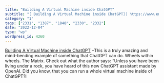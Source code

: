 ```yaml
---
title: "Building A Virtual Machine inside ChatGPT"
subtitle: "[ Building A Virtual Machine inside ChatGPT]( https://www.engraved.blog/building-a-virtual-machine-i..."
category: "1"
tags: ["2331", "1387", "1848", "2330", "2332"]
date: "2022-12-04"
type: "wp"
wordpress_id: 4260
---
```

[ Building A Virtual Machine inside ChatGPT]( https://www.engraved.blog/building-a-virtual-machine-inside/) –This is a truly amazing and mind-bending example of something that ChatGPT can do. Wheels within wheels. The Matrix. Check out what the author says: “Unless you have been living under a rock, you have heard of this new ChatGPT assistant made by OpenAI. Did you know, that you can run a whole virtual machine inside of ChatGPT?l